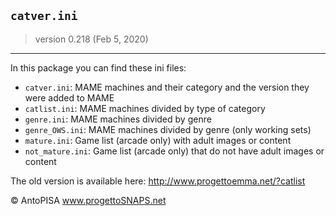 ## `catver.ini`
> version 0.218 (Feb 5, 2020)

---

In this package you can find these ini files:

* `catver.ini`: MAME machines and their category and the version they were added to MAME
* `catlist.ini`: MAME machines divided by type of category
* `genre.ini`: MAME machines divided by genre
* `genre_OWS.ini`: MAME machines divided by genre (only working sets)
* `mature.ini`: Game list (arcade only) with adult images or content
* `not_mature.ini`: Game list (arcade only) that do not have adult images or content

The old version is available here: http://www.progettoemma.net/?catlist

© AntoPISA www.progettoSNAPS.net
